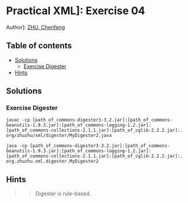 Practical XML]: Exercise 04
==========================

Author]: [ZHU, Chenfeng](http]://about.me/zhuchenfeng)

## Table of contents

* [Solutions](#solutions)
    * [Exercise Digester](#exercise-digester)
* [Hints](#hints)

## Solutions

### Exercise Digester

``` shell
javac -cp [path_of_commons-digester3-3.2.jar]:[path_of_commons-beanutils-1.9.3.jar]:[path_of_commons-logging-1.2.jar]:[path_of_commons-collections-2.1.1.jar]:[path_of_cglib-2.2.2.jar]:. org/zhuzhu/xml/digester/MyDigester2.java

java -cp [path_of_commons-digester3-3.2.jar]:[path_of_commons-beanutils-1.9.3.jar]:[path_of_commons-logging-1.2.jar]:[path_of_commons-collections-2.1.1.jar]:[path_of_cglib-2.2.2.jar]:. org.zhuzhu.xml.digester.MyDigester2
```


## Hints

>> Digester is rule-based.


